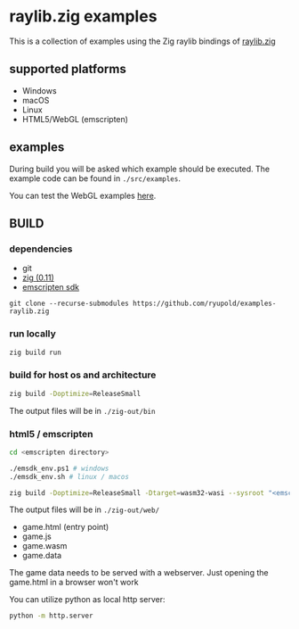 # raylib.zig examples

This is a collection of examples using the Zig raylib bindings of [raylib.zig](https://github.com/ryupold/raylib.zig)


## supported platforms
- Windows
- macOS
- Linux
- HTML5/WebGL (emscripten)

## examples
During build you will be asked which example should be executed. The example code can be found in `./src/examples`.

You can test the WebGL examples [here](https://ryupold.de/?post=raylib.zig).

## BUILD

### dependencies
- git
- [zig (0.11)](https://ziglang.org/documentation/master/)
- [emscripten sdk](https://emscripten.org/)

```
git clone --recurse-submodules https://github.com/ryupold/examples-raylib.zig
```

### run locally

```sh
zig build run
```

### build for host os and architecture

```sh
zig build -Doptimize=ReleaseSmall
```


The output files will be in `./zig-out/bin`

### html5 / emscripten

```sh
cd <emscripten directory>

./emsdk_env.ps1 # windows
./emsdk_env.sh # linux / macos

zig build -Doptimize=ReleaseSmall -Dtarget=wasm32-wasi --sysroot "<emscripten directory>/upstream/emscripten"
```

The output files will be in `./zig-out/web/`

- game.html (entry point)
- game.js
- game.wasm
- game.data

The game data needs to be served with a webserver. Just opening the game.html in a browser won't work

You can utilize python as local http server:
```sh
python -m http.server
```